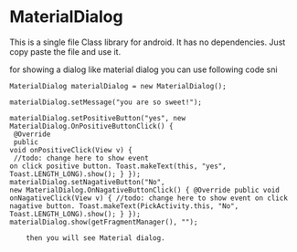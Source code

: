 # MaterialDialog
This is a single file Class library for android. It has no dependencies. Just copy paste the file and use it.

for showing a dialog like material dialog you can use following code sni

 <code>MaterialDialog materialDialog = new MaterialDialog();<br />
        materialDialog.setMessage("you are so sweet!");<br />
        materialDialog.setPositiveButton("yes", new MaterialDialog.OnPositiveButtonClick() {<br />
            @Override<br />
            public void onPositiveClick(View v) {<br />
            //todo: change here to show event on click positive button.
                Toast.makeText(this, "yes", Toast.LENGTH_LONG).show();
            }
        });
        materialDialog.setNagativeButton("No", new MaterialDialog.OnNagativeButtonClick() {
            @Override
            public void onNagativeClick(View v) {
              //todo: change here to show event on click nagative button.
                Toast.makeText(PickActivity.this, "No", Toast.LENGTH_LONG).show();
            }
        });
        materialDialog.show(getFragmentManager(), "");</code>
        
        then you will see Material dialog.
